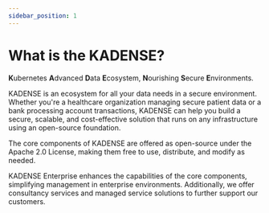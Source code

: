 ```yaml
---
sidebar_position: 1
---
```


# What is the KADENSE?

**K**ubernetes **A**dvanced **D**ata **E**cosystem, **N**ourishing **S**ecure **E**nvironments.

KADENSE is an ecosystem for all your data needs in a secure environment. Whether you're a healthcare organization managing secure patient data or a bank processing account transactions, KADENSE can help you build a secure, scalable, and cost-effective solution that runs on any infrastructure using an open-source foundation.

The core components of KADENSE are offered as open-source under the Apache 2.0 License, making them free to use, distribute, and modify as needed.

KADENSE Enterprise enhances the capabilities of the core components, simplifying management in enterprise environments. Additionally, we offer consultancy services and managed service solutions to further support our customers.

